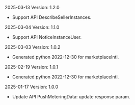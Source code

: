 2025-03-13 Version: 1.2.0
- Support API DescribeSellerInstances.


2025-03-04 Version: 1.1.0
- Support API NoticeInstanceUser.


2025-03-03 Version: 1.0.2
- Generated python 2022-12-30 for marketplaceIntl.

2025-02-19 Version: 1.0.1
- Generated python 2022-12-30 for marketplaceIntl.

2025-01-17 Version: 1.0.0
- Update API PushMeteringData: update response param.



